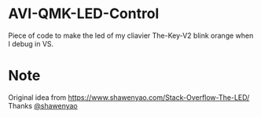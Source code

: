 # AVI-QMK-LED-Control
Piece of code to make the led of my cliavier The-Key-V2 blink orange when I debug in VS.

# Note
Original idea from https://www.shawenyao.com/Stack-Overflow-The-LED/  
Thanks [@shawenyao](https://github.com/shawenyao)
